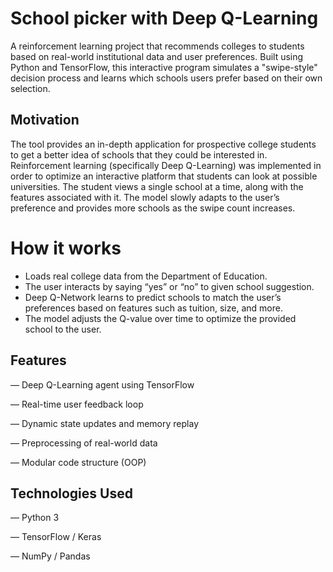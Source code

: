 # School picker with Deep Q-Learning

A reinforcement learning project that recommends colleges to students based on real-world institutional data and user preferences. Built using Python and TensorFlow, this interactive program simulates a "swipe-style" decision process and learns which schools users prefer based on their own selection.

## Motivation

The tool provides an in-depth application for prospective college students to get a better idea of schools that they could be interested in. Reinforcement learning (specifically Deep Q-Learning) was implemented in order to optimize an interactive platform that students can look at possible universities. The student views a single school at a time, along with the features associated with it. The model slowly adapts to the user’s preference and provides more schools as the swipe count increases.

# How it works
- Loads real college data from the Department of Education. 
- The user interacts by saying “yes” or “no” to given school suggestion.
- Deep Q-Network learns to predict schools to match the user’s preferences based on features such as tuition, size, and more.
- The model adjusts the Q-value over time to optimize the provided school to the user.

## Features
— Deep Q-Learning agent using TensorFlow

— Real-time user feedback loop

— Dynamic state updates and memory replay

— Preprocessing of real-world data

— Modular code structure (OOP)


## Technologies Used
— Python 3

— TensorFlow / Keras

— NumPy / Pandas
